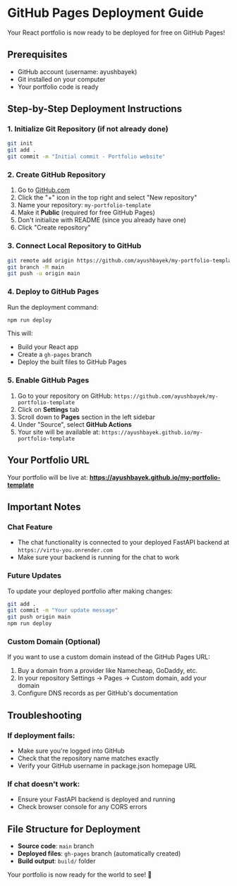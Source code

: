 # GitHub Pages Deployment Guide

Your React portfolio is now ready to be deployed for free on GitHub Pages!

## Prerequisites

- GitHub account (username: ayushbayek)
- Git installed on your computer
- Your portfolio code is ready

## Step-by-Step Deployment Instructions

### 1. Initialize Git Repository (if not already done)

```bash
git init
git add .
git commit -m "Initial commit - Portfolio website"
```

### 2. Create GitHub Repository

1. Go to [GitHub.com](https://github.com)
2. Click the "+" icon in the top right and select "New repository"
3. Name your repository: `my-portfolio-template`
4. Make it **Public** (required for free GitHub Pages)
5. Don't initialize with README (since you already have one)
6. Click "Create repository"

### 3. Connect Local Repository to GitHub

```bash
git remote add origin https://github.com/ayushbayek/my-portfolio-template.git
git branch -M main
git push -u origin main
```

### 4. Deploy to GitHub Pages

Run the deployment command:

```bash
npm run deploy
```

This will:

- Build your React app
- Create a `gh-pages` branch
- Deploy the built files to GitHub Pages

### 5. Enable GitHub Pages

1. Go to your repository on GitHub: `https://github.com/ayushbayek/my-portfolio-template`
2. Click on **Settings** tab
3. Scroll down to **Pages** section in the left sidebar
4. Under "Source", select **GitHub Actions**
5. Your site will be available at: `https://ayushbayek.github.io/my-portfolio-template`

## Your Portfolio URL

Your portfolio will be live at:
**https://ayushbayek.github.io/my-portfolio-template**

## Important Notes

### Chat Feature

- The chat functionality is connected to your deployed FastAPI backend at `https://virtu-you.onrender.com`
- Make sure your backend is running for the chat to work

### Future Updates

To update your deployed portfolio after making changes:

```bash
git add .
git commit -m "Your update message"
git push origin main
npm run deploy
```

### Custom Domain (Optional)

If you want to use a custom domain instead of the GitHub Pages URL:

1. Buy a domain from a provider like Namecheap, GoDaddy, etc.
2. In your repository Settings → Pages → Custom domain, add your domain
3. Configure DNS records as per GitHub's documentation

## Troubleshooting

### If deployment fails:

- Make sure you're logged into GitHub
- Check that the repository name matches exactly
- Verify your GitHub username in package.json homepage URL

### If chat doesn't work:

- Ensure your FastAPI backend is deployed and running
- Check browser console for any CORS errors

## File Structure for Deployment

- **Source code**: `main` branch
- **Deployed files**: `gh-pages` branch (automatically created)
- **Build output**: `build/` folder

Your portfolio is now ready for the world to see! 🚀
